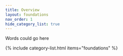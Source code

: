 ```yaml
---
title: Overview
layout: foundations
nav_order: 1
hide_category_list: true
---
```


Words could go here 

{% include category-list.html items="foundations" %}
